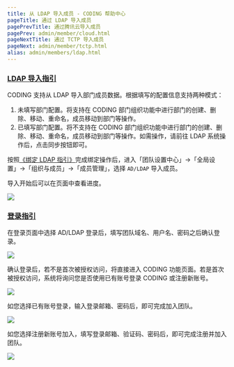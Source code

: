 ```yaml
---
title: 从 LDAP 导入成员 - CODING 帮助中心
pageTitle: 通过 LDAP 导入成员
pagePrevTitle: 通过腾讯云导入成员
pagePrev: admin/member/cloud.html
pageNextTitle: 通过 TCTP 导入成员
pageNext: admin/member/tctp.html
alias: admin/members/ldap.html
---
```


### [LDAP 导入指引](#introduction)

CODING 支持从 LDAP 导入部门成员数据。根据填写的配置信息支持两种模式：

1.  未填写部门配置。将支持在 CODING 部门组织功能中进行部门的创建、删除、移动、重命名，成员移动到部门等操作。
2.  已填写部门配置。将不支持在 CODING 部门组织功能中进行部门的创建、删除、移动、重命名，成员移动到部门等操作。如需操作，请前往 LDAP 系统操作后，点击同步按钮即可。

按照[《绑定 LDAP 指引》](/docs/admin/service-integration/ldap.html)完成绑定操作后，进入「团队设置中心」->「全局设置」->「组织与成员」->「成员管理」，选择 `AD/LDAP` 导入成员。

导入开始后可以在页面中查看进度。

![](https://help-assets.codehub.cn/enterprise/20201117175625.png)

### [登录指引](#login)

在登录页面中选择 AD/LDAP 登录后，填写团队域名、用户名、密码之后确认登录。

![](https://help-assets.codehub.cn/enterprise/20220412144357.png)

确认登录后，若不是首次被授权访问，将直接进入 CODING 功能页面。若是首次被授权访问，系统将询问您是否使用已有账号登录 CODING 或注册新账号。

![](https://help-assets.codehub.cn/enterprise/20220412144502.png)

如您选择已有账号登录，输入登录邮箱、密码后，即可完成加入团队。

![](https://help-assets.codehub.cn/enterprise/20220412144607.png)

如您选择注册新账号加入，填写登录邮箱、验证码、密码后，即可完成注册并加入团队。

![](https://help-assets.codehub.cn/enterprise/20220412144635.png)

